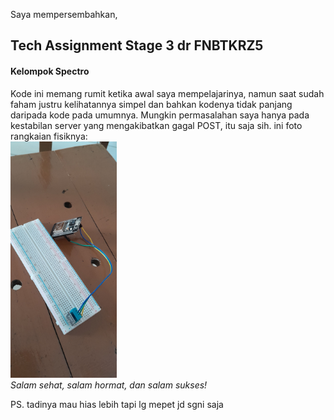 Saya mempersembahkan,
## Tech Assignment Stage 3 dr FNBTKRZ5
#### Kelompok Spectro
Kode ini memang rumit ketika awal saya mempelajarinya, namun saat sudah faham justru kelihatannya simpel dan bahkan kodenya tidak panjang daripada kode pada umumnya. Mungkin permasalahan saya hanya pada kestabilan server yang mengakibatkan gagal POST, itu saja sih.
ini foto rangkaian fisiknya: <br>
<img src="FotoRangkaianESP32.jpg" alt="Foto Rangkaian" width="170"/> <br>
<i>Salam sehat, salam hormat, dan salam sukses!</i>

PS. tadinya mau hias lebih tapi lg mepet jd sgni saja
